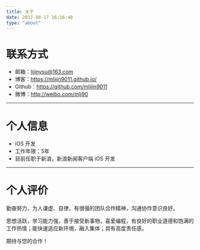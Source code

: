 ```yaml
---
title: 关于
date: 2017-08-17 16:16:40
type: "about"
---
```


# 联系方式

- 邮箱：lijinysu@163.com
- 博客：https://mlijin9011.github.io/
- Github：https://github.com/mlijin9011
- 微博：http://weibo.com/mlj90

---

# 个人信息

 - iOS 开发
 - 工作年限：5年
 - 目前任职于新浪，新浪新闻客户端 iOS 开发

---

# 个人评价

勤奋努力，为人谦虚、自律，有很强的团队合作精神，沟通协作意识良好。

思想活跃，学习能力强，善于接受新事物，喜爱编程，有良好的职业道德和饱满的工作热情；能快速适应新环境，融入集体；具有高度责任感。

期待与您的合作！


